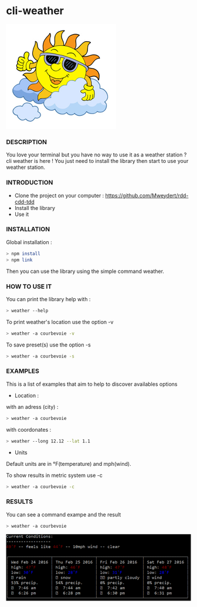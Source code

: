 # cli-weather

![Weather logo](/weather/ressources/weather.jpg)


### DESCRIPTION

You love your terminal but you have no way to use it as a weather station ?
cli weather is here ! You just need to install the library then start to use your weather station.

### INTRODUCTION

- Clone the project on your computer : https://github.com/Mweydert/rdd-cdd-tdd
- Install the library
- Use it

### INSTALLATION

Global installation :
```sh
> npm install
> npm link
```
Then you can use the library using the simple command weather.

### HOW TO USE IT

You can print the library help with :
```sh
> weather --help
```


To print weather's location use the option -v
```sh
> weather -a courbevoie -v
```

To save preset(s) use the option -s
```sh
> weather -a courbevoie -s
```

### EXAMPLES

This is a list of examples that aim to help to discover availables options

- Location :


with an adress (city) :
```sh
> weather -a courbevoie
```

with coordonates :
```sh
> weather --long 12.12 --lat 1.1
```


- Units    


Default units are in °F(temperature) and mph(wind).



To show results in metric system use -c
```sh
> weather -a courbevoie -c
```


### RESULTS
You can see a command exampe and the result


```sh
> weather -a courbevoie
```
![Result example](/weather/ressources/resultExample.PNG)
